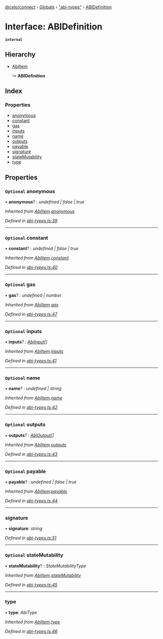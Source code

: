 [@celo/connect](../README.md) › [Globals](../globals.md) › ["abi-types"](../modules/_abi_types_.md) › [ABIDefinition](_abi_types_.abidefinition.md)

# Interface: ABIDefinition

**`internal`** 

## Hierarchy

* [AbiItem](_abi_types_.abiitem.md)

  ↳ **ABIDefinition**

## Index

### Properties

* [anonymous](_abi_types_.abidefinition.md#optional-anonymous)
* [constant](_abi_types_.abidefinition.md#optional-constant)
* [gas](_abi_types_.abidefinition.md#optional-gas)
* [inputs](_abi_types_.abidefinition.md#optional-inputs)
* [name](_abi_types_.abidefinition.md#optional-name)
* [outputs](_abi_types_.abidefinition.md#optional-outputs)
* [payable](_abi_types_.abidefinition.md#optional-payable)
* [signature](_abi_types_.abidefinition.md#signature)
* [stateMutability](_abi_types_.abidefinition.md#optional-statemutability)
* [type](_abi_types_.abidefinition.md#type)

## Properties

### `Optional` anonymous

• **anonymous**? : *undefined | false | true*

*Inherited from [AbiItem](_abi_types_.abiitem.md).[anonymous](_abi_types_.abiitem.md#optional-anonymous)*

*Defined in [abi-types.ts:39](https://github.com/celo-org/celo-monorepo/blob/master/packages/sdk/connect/src/abi-types.ts#L39)*

___

### `Optional` constant

• **constant**? : *undefined | false | true*

*Inherited from [AbiItem](_abi_types_.abiitem.md).[constant](_abi_types_.abiitem.md#optional-constant)*

*Defined in [abi-types.ts:40](https://github.com/celo-org/celo-monorepo/blob/master/packages/sdk/connect/src/abi-types.ts#L40)*

___

### `Optional` gas

• **gas**? : *undefined | number*

*Inherited from [AbiItem](_abi_types_.abiitem.md).[gas](_abi_types_.abiitem.md#optional-gas)*

*Defined in [abi-types.ts:47](https://github.com/celo-org/celo-monorepo/blob/master/packages/sdk/connect/src/abi-types.ts#L47)*

___

### `Optional` inputs

• **inputs**? : *[AbiInput](_abi_types_.abiinput.md)[]*

*Inherited from [AbiItem](_abi_types_.abiitem.md).[inputs](_abi_types_.abiitem.md#optional-inputs)*

*Defined in [abi-types.ts:41](https://github.com/celo-org/celo-monorepo/blob/master/packages/sdk/connect/src/abi-types.ts#L41)*

___

### `Optional` name

• **name**? : *undefined | string*

*Inherited from [AbiItem](_abi_types_.abiitem.md).[name](_abi_types_.abiitem.md#optional-name)*

*Defined in [abi-types.ts:42](https://github.com/celo-org/celo-monorepo/blob/master/packages/sdk/connect/src/abi-types.ts#L42)*

___

### `Optional` outputs

• **outputs**? : *[AbiOutput](_abi_types_.abioutput.md)[]*

*Inherited from [AbiItem](_abi_types_.abiitem.md).[outputs](_abi_types_.abiitem.md#optional-outputs)*

*Defined in [abi-types.ts:43](https://github.com/celo-org/celo-monorepo/blob/master/packages/sdk/connect/src/abi-types.ts#L43)*

___

### `Optional` payable

• **payable**? : *undefined | false | true*

*Inherited from [AbiItem](_abi_types_.abiitem.md).[payable](_abi_types_.abiitem.md#optional-payable)*

*Defined in [abi-types.ts:44](https://github.com/celo-org/celo-monorepo/blob/master/packages/sdk/connect/src/abi-types.ts#L44)*

___

###  signature

• **signature**: *string*

*Defined in [abi-types.ts:51](https://github.com/celo-org/celo-monorepo/blob/master/packages/sdk/connect/src/abi-types.ts#L51)*

___

### `Optional` stateMutability

• **stateMutability**? : *StateMutabilityType*

*Inherited from [AbiItem](_abi_types_.abiitem.md).[stateMutability](_abi_types_.abiitem.md#optional-statemutability)*

*Defined in [abi-types.ts:45](https://github.com/celo-org/celo-monorepo/blob/master/packages/sdk/connect/src/abi-types.ts#L45)*

___

###  type

• **type**: *AbiType*

*Inherited from [AbiItem](_abi_types_.abiitem.md).[type](_abi_types_.abiitem.md#type)*

*Defined in [abi-types.ts:46](https://github.com/celo-org/celo-monorepo/blob/master/packages/sdk/connect/src/abi-types.ts#L46)*
